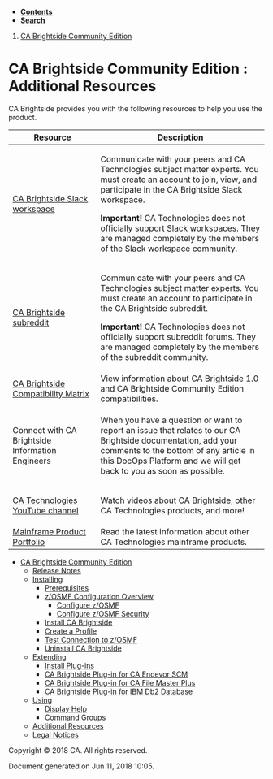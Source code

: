 <div id="page">

<div id="main" class="aui-page-panel">

<div class="aui-page-panel-nav">

<div class="aui-navgroup-inner">

<div id="tabs-nav" class="aui-tabs horizontal-tabs">

  - [**Contents**](#tabs-navigation)
  - [**Search**](#tabs-search)

<div id="tabs-navigation" class="tabs-pane active-pane" data-current-page-id="473021297">

</div>

<div id="tabs-search" class="tabs-pane">

</div>

</div>

</div>

</div>

<div class="section aui-page-panel-content">

<div id="main-header">

<div id="breadcrumb-section">

1.  <span> [CA Brightside Community Edition](index.html)
</span>

</div>

# <span id="title-text"> CA Brightside Community Edition : Additional Resources </span>

</div>

<div id="content" class="view">

<div class="page-metadata">

</div>

<div id="main-content" class="wiki-content group">

CA Brightside provides you with the following resources to help you use
the product.

<div class="table-wrap">

<table>
<colgroup>
<col style="width: 34%" />
<col style="width: 65%" />
</colgroup>
<thead>
<tr class="header">
<th>Resource</th>
<th>Description</th>
</tr>
</thead>
<tbody>
<tr class="odd">
<td><div class="content-wrapper">
<p><a href="https://cabrightside.slack.com" class="external-link">CA Brightside Slack workspace</a></p>
</div></td>
<td><div class="content-wrapper">
<p><span>Communicate with your peers and CA Technologies subject matter experts. You must create an account to join, view, and participate in the CA Brightside Slack workspace.</span></p>
<div class="confluence-information-macro confluence-information-macro-warning">
<span class="aui-icon aui-icon-small aui-iconfont-error confluence-information-macro-icon"></span>
<div class="confluence-information-macro-body">
<p><strong>Important!</strong> CA Technologies does not officially support Slack workspaces. They are managed completely by the members of the Slack workspace community.</p>
</div>
</div>
</div></td>
</tr>
<tr class="even">
<td><a href="https://www.reddit.com/r/cabrightside/" class="external-link">CA Brightside subreddit</a></td>
<td><div class="content-wrapper">
<p>Communicate with your peers and CA Technologies subject matter experts. You must create an account to participate in the CA Brightside subreddit.</p>
<div class="confluence-information-macro confluence-information-macro-warning">
<span class="aui-icon aui-icon-small aui-iconfont-error confluence-information-macro-icon"></span>
<div class="confluence-information-macro-body">
<p><strong>Important!</strong> CA Technologies does not officially support subreddit forums. They are managed completely by the members of the subreddit community.</p>
</div>
</div>
</div></td>
</tr>
<tr class="odd">
<td><a href="https://support.ca.com/us/product-content/status/compatibility-matrix/ca-brightside-compatibility-matrix.html" class="external-link">CA Brightside Compatibility Matrix</a></td>
<td>View information about CA Brightside 1.0 and CA Brightside Community Edition compatibilities.</td>
</tr>
<tr class="even">
<td><div class="content-wrapper">
<p>Connect with CA Brightside Information Engineers</p>
</div></td>
<td><div class="content-wrapper">
<p>When you have a question or want to report an issue that relates to our CA Brightside documentation, add your comments to the bottom of any article in this DocOps Platform and we will get back to you as soon as possible.</p>
</div></td>
</tr>
<tr class="odd">
<td><a href="https://www.youtube.com/user/catechnologies" class="external-link">CA Technologies YouTube channel</a></td>
<td><div class="content-wrapper">
<p>Watch videos about CA Brightside, other CA Technologies products, and more!</p>
</div></td>
</tr>
<tr class="even">
<td><a href="https://www.ca.com/us/why-ca/mainframe/mainframe-product-portfolio.html" class="external-link">Mainframe Product Portfolio</a></td>
<td>Read the latest information about other CA Technologies mainframe products.</td>
</tr>
</tbody>
</table>

</div>

</div>

</div>

</div>

</div>

  - <span id="n-473021279">[CA Brightside Community
    Edition](index.html)</span>
      - <span id="n-473021281">[Release
        Notes](Release-Notes_473021281.html)</span>
    <!-- end list -->
      - <span id="n-473021284">[Installing](Installing_473021284.html)</span>
          - <span id="n-473021285">[Prerequisites](Prerequisites_473021285.html)</span>
        <!-- end list -->
          - <span id="n-473021286">[z/OSMF Configuration
            Overview](473021286.html)</span>
              - <span id="n-473021287">[Configure
                z/OSMF](473021287.html)</span>
            <!-- end list -->
              - <span id="n-473021288">[Configure z/OSMF
                Security](473021288.html)</span>
        <!-- end list -->
          - <span id="n-473021289">[Install CA
            Brightside](Install-CA-Brightside_473021289.html)</span>
        <!-- end list -->
          - <span id="n-473021290">[Create a
            Profile](Create-a-Profile_473021290.html)</span>
        <!-- end list -->
          - <span id="n-473021291">[Test Connection to
            z/OSMF](473021291.html)</span>
        <!-- end list -->
          - <span id="n-473021293">[Uninstall CA
            Brightside](Uninstall-CA-Brightside_473021293.html)</span>
    <!-- end list -->
      - <span id="n-475935698">[Extending](Extending_475935698.html)</span>
          - <span id="n-473021292">[Install
            Plug-ins](Install-Plug-ins_473021292.html)</span>
        <!-- end list -->
          - <span id="n-475935700">[CA Brightside Plug-in for CA Endevor
            SCM](CA-Brightside-Plug-in-for-CA-Endevor-SCM_475935700.html)</span>
        <!-- end list -->
          - <span id="n-475935701">[CA Brightside Plug-in for CA File
            Master
            Plus](CA-Brightside-Plug-in-for-CA-File-Master-Plus_475935701.html)</span>
        <!-- end list -->
          - <span id="n-475943406">[CA Brightside Plug-in for IBM Db2
            Database](CA-Brightside-Plug-in-for-IBM-Db2-Database_475943406.html)</span>
    <!-- end list -->
      - <span id="n-473021294">[Using](Using_473021294.html)</span>
          - <span id="n-473021295">[Display
            Help](Display-Help_473021295.html)</span>
        <!-- end list -->
          - <span id="n-473021296">[Command
            Groups](Command-Groups_473021296.html)</span>
    <!-- end list -->
      - <span id="n-473021297">[Additional
        Resources](Additional-Resources_473021297.html)</span>
    <!-- end list -->
      - <span id="n-38207495">[Legal
        Notices](Legal-Notices_38207495.html)</span>

<div id="footer">

<div class="section footer-body">

Copyright © 2018 CA. All rights reserved.

<div class="footer-logo">

</div>

Document generated on Jun 11, 2018 10:05.

</div>

</div>

</div>
